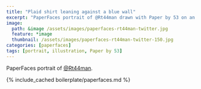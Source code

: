 ```yaml
---
title: "Plaid shirt leaning against a blue wall"
excerpt: "PaperFaces portrait of @Rt44man drawn with Paper by 53 on an iPad."
image: 
  path: &image /assets/images/paperfaces-rt44man-twitter.jpg 
  feature: *image
  thumbnail: /assets/images/paperfaces-rt44man-twitter-150.jpg
categories: [paperfaces]
tags: [portrait, illustration, Paper by 53]
---
```


PaperFaces portrait of [@Rt44man](https://twitter.com/Rt44man).

{% include_cached boilerplate/paperfaces.md %}
